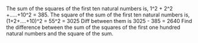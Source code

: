 The sum of the squares of the first ten natural numbers is, 
1^2 + 2^2 +.....+10^2 = 385.
The square of the sum of the first ten natural numbers is,
(1+2+....+10)^2 = 55^2 = 3025
Diff between them is 3025 - 385 = 2640
Find the difference between the sum of the squares of the first one hundred natural numbers and the square of the sum.